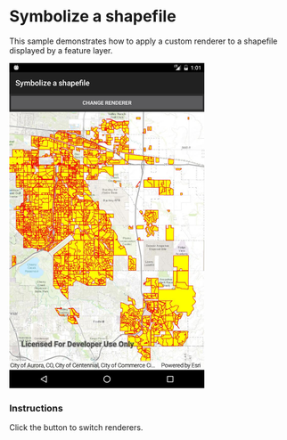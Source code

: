 # Symbolize a shapefile

This sample demonstrates how to apply a custom renderer to a shapefile displayed by a feature layer.

<img src="SymbolizeShapefile.jpg" width="350"/>

### Instructions

Click the button to switch renderers. 
